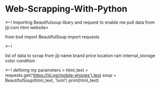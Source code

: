 # Web-Scrapping-With-Python

<--! Importing Beautifulsoup libary and request to enable me pull data from jiji.com html website>

from bs4 import BeautifulSoup
import requests

<--! 

list of data to scrap from jiji
name
brand
price
location
ram
internal_storage
color
condition
>


<--! defining my parameters >
html_text = requests.get('https://jiji.ng/mobile-phones').text
soup = BeautifulSoup(html_text, 'lxml')
print(html_text)
